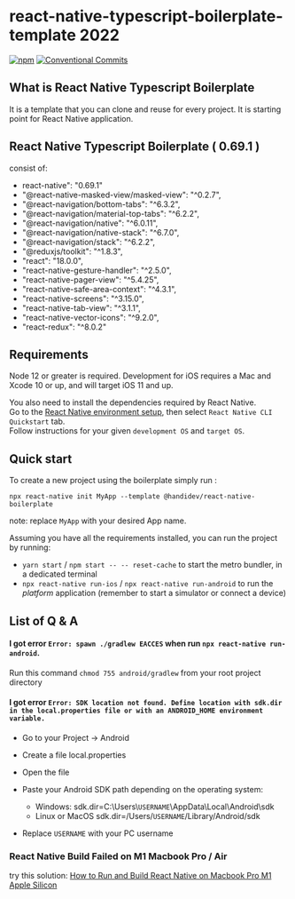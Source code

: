 # react-native-typescript-boilerplate-template 2022 
[![npm](https://img.shields.io/npm/v/@handidev/react-native-boilerplate)](https://www.npmjs.com/package/@handidev/react-native-typescript-boilerplate)
[![Conventional Commits](https://img.shields.io/badge/Conventional%20Commits-1.0.0-yellow.svg)](https://conventionalcommits.org)

## What is React Native Typescript Boilerplate

It is a template that you can clone and reuse for every project. It is starting point for React Native application.

## React Native Typescript Boilerplate ( 0.69.1 )

consist of:

- react-native": "0.69.1"
- "@react-native-masked-view/masked-view": "^0.2.7",
- "@react-navigation/bottom-tabs": "^6.3.2",
- "@react-navigation/material-top-tabs": "^6.2.2",
- "@react-navigation/native": "^6.0.11",
- "@react-navigation/native-stack": "^6.7.0",
- "@react-navigation/stack": "^6.2.2",
- "@reduxjs/toolkit": "^1.8.3",
- "react": "18.0.0",
- "react-native-gesture-handler": "^2.5.0",
- "react-native-pager-view": "^5.4.25",
- "react-native-safe-area-context": "^4.3.1",
- "react-native-screens": "^3.15.0",
- "react-native-tab-view": "^3.1.1",
- "react-native-vector-icons": "^9.2.0",
- "react-redux": "^8.0.2"
## Requirements

Node 12 or greater is required. Development for iOS requires a Mac and Xcode 10 or up, and will target iOS 11 and up.

You also need to install the dependencies required by React Native.  
Go to the [React Native environment setup](https://reactnative.dev/docs/environment-setup), then select `React Native CLI Quickstart` tab.  
Follow instructions for your given `development OS` and `target OS`.

## Quick start

To create a new project using the boilerplate simply run :

```
npx react-native init MyApp --template @handidev/react-native-boilerplate
```

note: replace `MyApp` with your desired App name.

Assuming you have all the requirements installed, you can run the project by running:

- `yarn start` / `npm start -- -- reset-cache`  to start the metro bundler, in a dedicated terminal
- `npx react-native run-ios` / `npx react-native run-android`  to run the *platform* application (remember to start a simulator or connect a device)
## List of Q & A

#### I got error `Error: spawn ./gradlew EACCES` when run `npx react-native run-android`.

Run this command `chmod 755 android/gradlew` from your root project directory

#### I got error `Error: SDK location not found. Define location with sdk.dir in the local.properties file or with an ANDROID_HOME environment variable.`

- Go to your Project -> Android
- Create a file local.properties
- Open the file
- Paste your Android SDK path depending on the operating system:

  - Windows:
    sdk.dir=C:\\Users\\`USERNAME`\\AppData\\Local\\Android\\sdk
  - Linux or MacOS
    sdk.dir=/Users/`USERNAME`/Library/Android/sdk

- Replace `USERNAME` with your PC username

### React Native Build Failed on M1 Macbook Pro / Air

try this solution: [How to Run and Build React Native on Macbook Pro M1 Apple Silicon](https://handi.dev/blog/how-run-react-native-on-macbook-m1-apple-silicon)
